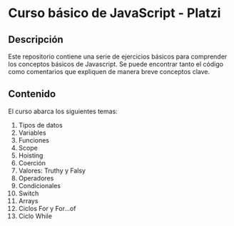 # Curso básico de JavaScript - Platzi

## Descripción
Este repositorio contiene una serie de ejercicios básicos para comprender los conceptos
básicos de Javascript. Se puede encontrar tanto el código como comentarios que expliquen 
de manera breve conceptos clave. 

## Contenido
El curso abarca los siguientes temas: 
1. Tipos de datos
2. Variables
3. Funciones
4. Scope
5. Hoisting
6. Coerción
7. Valores: Truthy y Falsy
8. Operadores
9. Condicionales
10. Switch
11. Arrays
12. Ciclos For y For...of
13. Ciclo While
